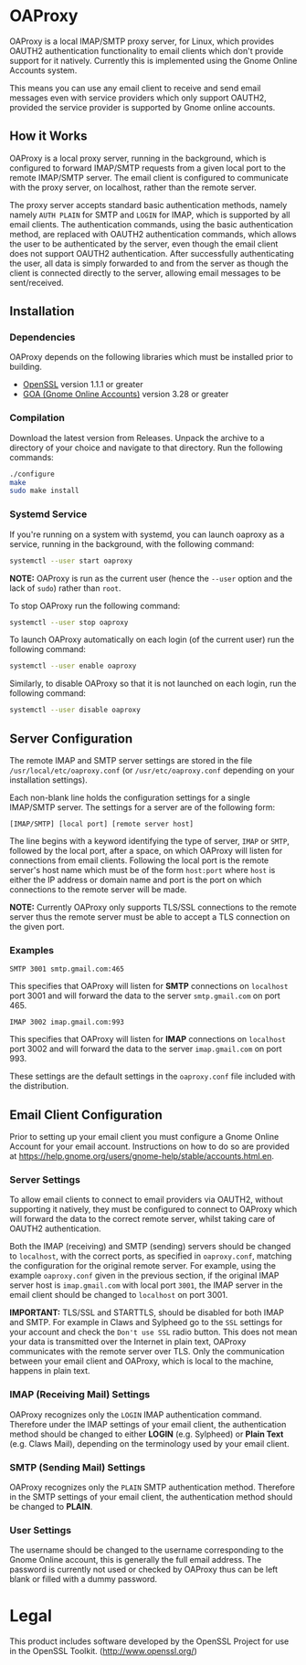 # OAProxy

OAProxy is a local IMAP/SMTP proxy server, for Linux, which provides
OAUTH2 authentication functionality to email clients which don't
provide support for it natively. Currently this is implemented using
the Gnome Online Accounts system.

This means you can use any email client to receive and send email
messages even with service providers which only support OAUTH2,
provided the service provider is supported by Gnome online accounts.

## How it Works

OAProxy is a local proxy server, running in the background, which is
configured to forward IMAP/SMTP requests from a given local port to
the remote IMAP/SMTP server. The email client is configured to
communicate with the proxy server, on localhost, rather than the
remote server.

The proxy server accepts standard basic authentication methods, namely
namely `AUTH PLAIN` for SMTP and `LOGIN` for IMAP, which is supported
by all email clients. The authentication commands, using the basic
authentication method, are replaced with OAUTH2 authentication
commands, which allows the user to be authenticated by the server,
even though the email client does not support OAUTH2
authentication. After successfully authenticating the user, all data
is simply forwarded to and from the server as though the client is
connected directly to the server, allowing email messages to be
sent/received.

## Installation

### Dependencies

OAProxy depends on the following libraries which must be installed
prior to building.

* [OpenSSL](https://www.openssl.org/) version 1.1.1 or greater
* [GOA (Gnome Online Accounts)](https://wiki.gnome.org/Projects/GnomeOnlineAccounts) version 3.28 or greater

### Compilation

Download the latest version from Releases. Unpack the archive to a
directory of your choice and navigate to that directory. Run the
following commands:

```sh
./configure
make
sudo make install
```

### Systemd Service

If you're running on a system with systemd, you can launch oaproxy as
a service, running in the background, with the following command:

```sh
systemctl --user start oaproxy
```

**NOTE:** OAProxy is run as the current user (hence the `--user`
option and the lack of `sudo`) rather than `root`.

To stop OAProxy run the following command:

```sh
systemctl --user stop oaproxy
```

To launch OAProxy automatically on each login (of the current user)
run the following command:

```sh
systemctl --user enable oaproxy
```

Similarly, to disable OAProxy so that it is not launched on each
login, run the following command:

```sh
systemctl --user disable oaproxy
```

## Server Configuration

The remote IMAP and SMTP server settings are stored in the file
`/usr/local/etc/oaproxy.conf` (or `/usr/etc/oaproxy.conf` depending
on your installation settings).

Each non-blank line holds the configuration settings for a single
IMAP/SMTP server. The settings for a server are of the following form:

    [IMAP/SMTP] [local port] [remote server host]

The line begins with a keyword identifying the type of server, `IMAP`
or `SMTP`, followed by the local port, after a space, on which OAProxy
will listen for connections from email clients. Following the local
port is the remote server's host name which must be of the form
`host:port` where `host` is either the IP address or domain name and
port is the port on which connections to the remote server will be
made.

**NOTE:** Currently OAProxy only supports TLS/SSL connections to the
remote server thus the remote server must be able to accept a TLS
connection on the given port.

### Examples

    SMTP 3001 smtp.gmail.com:465

This specifies that OAProxy will listen for **SMTP** connections on
`localhost` port 3001 and will forward the data to the server
`smtp.gmail.com` on port 465.

    IMAP 3002 imap.gmail.com:993
	
This specifies that OAProxy will listen for **IMAP** connections on
`localhost` port 3002 and will forward the data to the server
`imap.gmail.com` on port 993.

These settings are the default settings in the `oaproxy.conf` file
included with the distribution.


## Email Client Configuration

Prior to setting up your email client you must configure a Gnome
Online Account for your email account. Instructions on how to do so
are provided at
<https://help.gnome.org/users/gnome-help/stable/accounts.html.en>.

### Server Settings

To allow email clients to connect to email providers via OAUTH2,
without supporting it natively, they must be configured to connect to
OAProxy which will forward the data to the correct remote server,
whilst taking care of OAUTH2 authentication.

Both the IMAP (receiving) and SMTP (sending) servers should be changed
to `localhost`, with the correct ports, as specified in
`oaproxy.conf`, matching the configuration for the original remote
server. For example, using the example `oaproxy.conf` given in the
previous section, if the original IMAP server host is `imap.gmail.com`
with local port `3001`, the IMAP server in the email client should be
changed to `localhost` on port 3001.

**IMPORTANT:** TLS/SSL and STARTTLS, should be disabled for both IMAP
and SMTP. For example in Claws and Sylpheed go to the `SSL` settings
for your account and check the `Don't use SSL` radio button. This does
not mean your data is transmitted over the Internet in plain text,
OAProxy communicates with the remote server over TLS. Only the
communication between your email client and OAProxy, which is local to
the machine, happens in plain text.

### IMAP (Receiving Mail) Settings

OAProxy recognizes only the `LOGIN` IMAP authentication
command. Therefore under the IMAP settings of your email client, the
authentication method should be changed to either **LOGIN**
(e.g. Sylpheed) or **Plain Text** (e.g. Claws Mail), depending on the
terminology used by your email client.

### SMTP (Sending Mail) Settings

OAProxy recognizes only the `PLAIN` SMTP authentication
method. Therefore in the SMTP settings of your email client, the
authentication method should be changed to **PLAIN**.

### User Settings

The username should be changed to the username corresponding to the
Gnome Online account, this is generally the full email address. The
password is currently not used or checked by OAProxy thus can be left
blank or filled with a dummy password.

# Legal

This product includes software developed by the OpenSSL Project for
use in the OpenSSL Toolkit. (http://www.openssl.org/)
